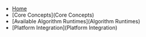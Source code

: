 - [Home](Home)
- [Core Concepts](Core Concepts)
- [Available Algorithm Runtimes](Algorithm Runtimes)
- [Platform Integration](Platform Integration)